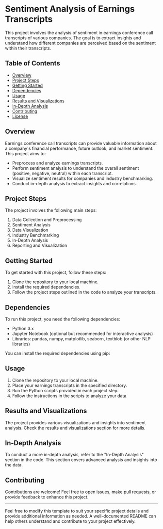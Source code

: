 # Sentiment Analysis of Earnings Transcripts

This project involves the analysis of sentiment in earnings conference call transcripts of various companies. The goal is to extract insights and understand how different companies are perceived based on the sentiment within their transcripts.

## Table of Contents
- [Overview](#overview)
- [Project Steps](#project-steps)
- [Getting Started](#getting-started)
- [Dependencies](#dependencies)
- [Usage](#usage)
- [Results and Visualizations](#results-and-visualizations)
- [In-Depth Analysis](#in-depth-analysis)
- [Contributing](#contributing)
- [License](#license)

## Overview

Earnings conference call transcripts can provide valuable information about a company's financial performance, future outlook, and market sentiment. This project aims to:

- Preprocess and analyze earnings transcripts.
- Perform sentiment analysis to understand the overall sentiment (positive, negative, neutral) within each transcript.
- Visualize sentiment results for companies and industry benchmarking.
- Conduct in-depth analysis to extract insights and correlations.

## Project Steps

The project involves the following main steps:
1. Data Collection and Preprocessing
2. Sentiment Analysis
3. Data Visualization
4. Industry Benchmarking
5. In-Depth Analysis
6. Reporting and Visualization

## Getting Started

To get started with this project, follow these steps:

1. Clone the repository to your local machine.
2. Install the required dependencies.
3. Follow the project steps outlined in the code to analyze your transcripts.

## Dependencies

To run this project, you need the following dependencies:

- Python 3.x
- Jupyter Notebook (optional but recommended for interactive analysis)
- Libraries: pandas, numpy, matplotlib, seaborn, textblob (or other NLP libraries)

You can install the required dependencies using pip:


## Usage

1. Clone the repository to your local machine.
2. Place your earnings transcripts in the specified directory.
3. Run the Python scripts provided in each project step.
4. Follow the instructions in the scripts to analyze your data.

## Results and Visualizations

The project provides various visualizations and insights into sentiment analysis. Check the results and visualizations section for more details.

## In-Depth Analysis

To conduct a more in-depth analysis, refer to the "In-Depth Analysis" section in the code. This section covers advanced analysis and insights into the data.

## Contributing

Contributions are welcome! Feel free to open issues, make pull requests, or provide feedback to enhance this project.


---

Feel free to modify this template to suit your specific project details and provide additional information as needed. A well-documented README can help others understand and contribute to your project effectively.
